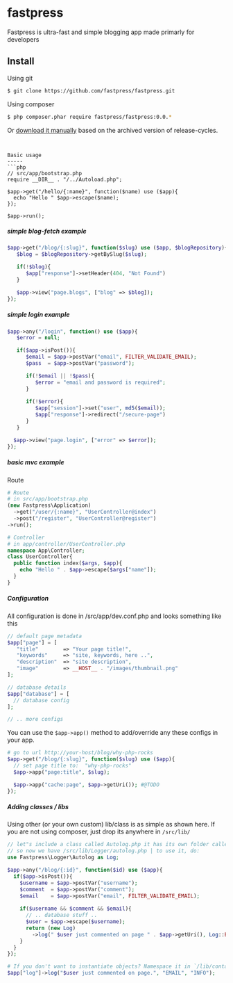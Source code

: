 # fastpress 

Fastpress is ultra-fast and simple blogging app made primarly for developers

Install
-----
Using git
```bash
$ git clone https://github.com/fastpress/fastpress.git
```
Using composer
```bash
$ php composer.phar require fastpress/fastpress:0.0.*
```
Or [download it manually][fastpress_releases] based on the archived version of release-cycles.
```


Basic usage
-----
```php
// src/app/bootstrap.php
require __DIR__ . "/../Autoload.php";

$app->get("/hello/{:name}", function($name) use ($app){
  echo "Hello " $app->escape($name); 
});

$app->run();
```

##### simple blog-fetch example 
```php
$app->get("/blog/{:slug}", function($slug) use ($app, $blogRepository){
   $blog = $blogRepository->getBySlug($slug); 

   if(!$blog){
      $app["response"]->setHeader(404, "Not Found")
   }

   $app->view("page.blogs", ["blog" => $blog]); 
});
```

##### simple login example
```php
$app->any("/login", function() use ($app){
   $error = null; 

   if($app->isPost()){
      $email = $app->postVar("email", FILTER_VALIDATE_EMAIL);
      $pass  = $app->postVar("password"); 

      if(!$email || !$pass){
         $error = "email and password is required"; 
      }
    
      if(!$error){
         $app["session"]->set("user", md5($email));
         $app["response"]->redirect("/secure-page")
      }
   }

  $app->view("page.login", ["error" => $error]); 
});
```

##### basic mvc example
Route
```php 
# Route
# in src/app/bootstrap.php
(new Fastpress\Application)
  ->get("/user/{:name}", "UserController@index")
  ->post("/register", "UserController@register")
->run(); 

# Controller
# in app/controller/UserController.php 
namespace App\Controller; 
class UserController{
  public function index($args, $app){
    echo "Hello " . $app->escape($args["name"]); 
  }
}
```

##### Configuration
All configuration is done in /src/app/dev.conf.php and looks something like this
```php 
// default page metadata
$app["page"] = [
   "title"        => "Your page title!",
   "keywords"     => "site, keywords, here ..",
   "description"  => "site description", 
   "image"        => __HOST__ . "/images/thumbnail.png"
];

// database details 
$app["database"] = [
  // database config
];

// .. more configs
```
You can use the `$app->app()` method to add/override any these configs in your app.
```php
# go to url http://your-host/blog/why-php-rocks
$app->get("/blog/{:slug}", function($slug) use ($app){  
  // set page title to:  "why-php-rocks"
  $app->app("page:title", $slug); 

  $app->app("cache:page", $app->getUri()); #@TODO
});
```

##### Adding classes / libs 
Using other (or your own custom) lib/class is as simple as shown here. 
If you are not using composer, just drop its anywhere in `/src/lib/`
```php
// let"s include a class called Autolog.php it has its own folder called "Logger"
// so now we have /src/lib/Logger/autolog.php | to use it, do:
use Fastpress\Logger\Autolog as Log; 

$app->any("/blog/{:id}", function($id) use ($app){
  if($app->isPost()){
    $username = $app->postVar("username"); 
    $comment  = $app->postVar("comment"); 
    $email    = $app->postVar("email", FILTER_VALIDATE_EMAIL);
    
    if($username && $comment && $email){
      // .. database stuff .. 
      $user = $app->escape($username);
      return (new Log)
        ->log(" $user just commented on page " . $app->getUri(), Log::EMAIL, log::INFO);
    }
  }
});

# If you don't want to instantiate objects? Namespace it in `/lib/container.php` and use it as 
$app["log"]->log("$user just commented on page.", "EMAIL", "INFO");
```



[fastpress_releases]: http://github.com/fastpress/fastpress/releases